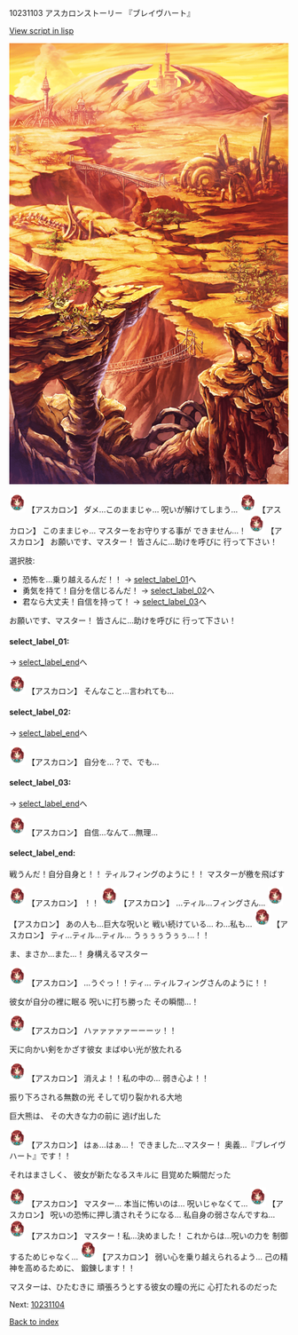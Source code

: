 10231103 アスカロンストーリー 『ブレイヴハート』

[View script in lisp](../scripts/10231103.txt)

![004_wildland_evening.png](../images/backgrounds/004_wildland_evening.png)

<img src="../images/units/102311.png" alt="102311.png" height="34"/>
【アスカロン】
ダメ…このままじゃ…
呪いが解けてしまう…

<img src="../images/units/102311.png" alt="102311.png" height="34"/>
【アスカロン】
このままじゃ…
マスターをお守りする事が
できません…！

<img src="../images/units/102311.png" alt="102311.png" height="34"/>
【アスカロン】
お願いです、マスター！
皆さんに…助けを呼びに
行って下さい！

選択肢:
- 恐怖を…乗り越えるんだ！！ → [select_label_01](#select_label_01)へ
- 勇気を持て！自分を信じるんだ！ → [select_label_02](#select_label_02)へ
- 君なら大丈夫！自信を持って！ → [select_label_03](#select_label_03)へ

お願いです、マスター！
皆さんに…助けを呼びに
行って下さい！

#### select_label_01:
 → [select_label_end](#select_label_end)へ

<img src="../images/units/102311.png" alt="102311.png" height="34"/>
【アスカロン】
そんなこと…言われても…

#### select_label_02:
 → [select_label_end](#select_label_end)へ

<img src="../images/units/102311.png" alt="102311.png" height="34"/>
【アスカロン】
自分を…？で、でも…

#### select_label_03:
 → [select_label_end](#select_label_end)へ

<img src="../images/units/102311.png" alt="102311.png" height="34"/>
【アスカロン】
自信…なんて…無理…

#### select_label_end:

戦うんだ！自分自身と！！
ティルフィングのように！！
マスターが檄を飛ばす

<img src="../images/units/102311.png" alt="102311.png" height="34"/>
【アスカロン】
！！

<img src="../images/units/102311.png" alt="102311.png" height="34"/>
【アスカロン】
…ティル…フィングさん…

<img src="../images/units/102311.png" alt="102311.png" height="34"/>
【アスカロン】
あの人も…巨大な呪いと
戦い続けている…
わ…私も…

<img src="../images/units/102311.png" alt="102311.png" height="34"/>
【アスカロン】
ティ…ティル…ティル…
うぅぅぅうぅぅ…！！

ま、まさか…また…！
身構えるマスター

<img src="../images/units/102311.png" alt="102311.png" height="34"/>
【アスカロン】
…うぐっ！！ティ…
ティルフィングさんのように！！

彼女が自分の裡に眠る
呪いに打ち勝った
その瞬間…！

<img src="../images/units/102311.png" alt="102311.png" height="34"/>
【アスカロン】
ハァァァァァーーーッ！！

天に向かい剣をかざす彼女
まばゆい光が放たれる

<img src="../images/units/102311.png" alt="102311.png" height="34"/>
【アスカロン】
消えよ！！私の中の…
弱き心よ！！

振り下ろされる無数の光
そして切り裂かれる大地

巨大熊は、
その大きな力の前に
逃げ出した

<img src="../images/units/102311.png" alt="102311.png" height="34"/>
【アスカロン】
はぁ…はぁ…！
できました…マスター！
奥義…『ブレイヴハート』です！！

それはまさしく、
彼女が新たなるスキルに
目覚めた瞬間だった

<img src="../images/units/102311.png" alt="102311.png" height="34"/>
【アスカロン】
マスター…
本当に怖いのは…
呪いじゃなくて…

<img src="../images/units/102311.png" alt="102311.png" height="34"/>
【アスカロン】
呪いの恐怖に押し潰されそうになる…
私自身の弱さなんですね…

<img src="../images/units/102311.png" alt="102311.png" height="34"/>
【アスカロン】
マスター！私…決めました！
これからは…呪いの力を
制御するためじゃなく…

<img src="../images/units/102311.png" alt="102311.png" height="34"/>
【アスカロン】
弱い心を乗り越えられるよう…
己の精神を高めるために、
鍛錬します！！

マスターは、ひたむきに
頑張ろうとする彼女の瞳の光に
心打たれるのだった

Next: [10231104](10231104.md)

[Back to index](index.md)
